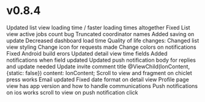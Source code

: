 # v0.8.4
Updated list view loading time / faster loading times altogether
Fixed List view active jobs count bug
Truncated coordinator names
Added saving on update
Decreased dashboard load time
Quality of life changes:
Changed list view styling 
Change icon for requests made 
Change colors on notifications 
Fixed Android build erors
Updated detail view time fields
Added notifications when field updated
Updated push notification body for replies and update needed
Update invite comment title
@ViewChild(IonContent, {static: false}) content: IonContent;
Scroll to view and fragment on chiclet press works
Email updated
Fixed date format on detail view
Profile page view has app version and how to handle communications
Push notifications on ios works
scroll to view on push notification click
